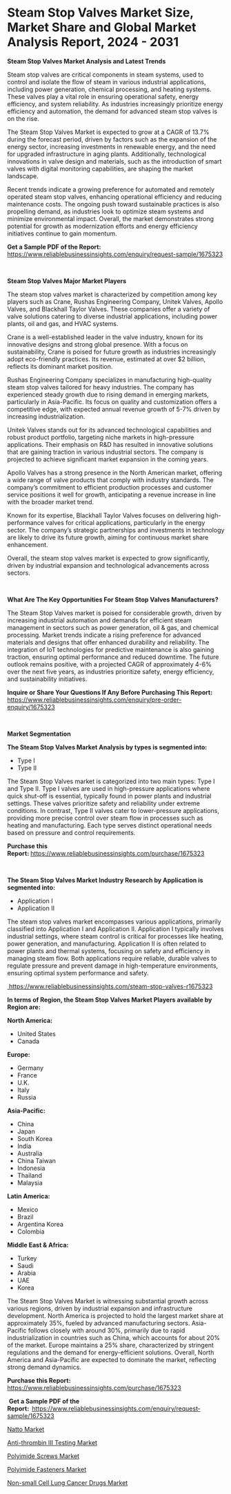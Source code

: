 <p><h1>Steam Stop Valves Market Size, Market Share and Global Market Analysis Report, 2024 - 2031</h1></p><p><strong>Steam Stop Valves Market Analysis and Latest Trends</strong></p>
<p><p>Steam stop valves are critical components in steam systems, used to control and isolate the flow of steam in various industrial applications, including power generation, chemical processing, and heating systems. These valves play a vital role in ensuring operational safety, energy efficiency, and system reliability. As industries increasingly prioritize energy efficiency and automation, the demand for advanced steam stop valves is on the rise.</p><p>The Steam Stop Valves Market is expected to grow at a CAGR of 13.7% during the forecast period, driven by factors such as the expansion of the energy sector, increasing investments in renewable energy, and the need for upgraded infrastructure in aging plants. Additionally, technological innovations in valve design and materials, such as the introduction of smart valves with digital monitoring capabilities, are shaping the market landscape. </p><p>Recent trends indicate a growing preference for automated and remotely operated steam stop valves, enhancing operational efficiency and reducing maintenance costs. The ongoing push toward sustainable practices is also propelling demand, as industries look to optimize steam systems and minimize environmental impact. Overall, the market demonstrates strong potential for growth as modernization efforts and energy efficiency initiatives continue to gain momentum.</p></p>
<p><strong>Get a Sample PDF of the Report:&nbsp;</strong> <a href="https://www.reliablebusinessinsights.com/enquiry/request-sample/1675323?utm_campaign=57&utm_medium=2&utm_source=Github&utm_content=ia&utm_term=10102024&utm_id=steam-stop-valves">https://www.reliablebusinessinsights.com/enquiry/request-sample/1675323</a></p>
<p>&nbsp;</p>
<p><strong>Steam Stop Valves Major Market Players</strong></p>
<p><p>The steam stop valves market is characterized by competition among key players such as Crane, Rushas Engineering Company, Unitek Valves, Apollo Valves, and Blackhall Taylor Valves. These companies offer a variety of valve solutions catering to diverse industrial applications, including power plants, oil and gas, and HVAC systems.</p><p>Crane is a well-established leader in the valve industry, known for its innovative designs and strong global presence. With a focus on sustainability, Crane is poised for future growth as industries increasingly adopt eco-friendly practices. Its revenue, estimated at over $2 billion, reflects its dominant market position.</p><p>Rushas Engineering Company specializes in manufacturing high-quality steam stop valves tailored for heavy industries. The company has experienced steady growth due to rising demand in emerging markets, particularly in Asia-Pacific. Its focus on quality and customization offers a competitive edge, with expected annual revenue growth of 5-7% driven by increasing industrialization.</p><p>Unitek Valves stands out for its advanced technological capabilities and robust product portfolio, targeting niche markets in high-pressure applications. Their emphasis on R&D has resulted in innovative solutions that are gaining traction in various industrial sectors. The company is projected to achieve significant market expansion in the coming years.</p><p>Apollo Valves has a strong presence in the North American market, offering a wide range of valve products that comply with industry standards. The company’s commitment to efficient production processes and customer service positions it well for growth, anticipating a revenue increase in line with the broader market trend.</p><p>Known for its expertise, Blackhall Taylor Valves focuses on delivering high-performance valves for critical applications, particularly in the energy sector. The company’s strategic partnerships and investments in technology are likely to drive its future growth, aiming for continuous market share enhancement.</p><p>Overall, the steam stop valves market is expected to grow significantly, driven by industrial expansion and technological advancements across sectors.</p></p>
<p>&nbsp;</p>
<p><strong>What Are The Key Opportunities For Steam Stop Valves Manufacturers?</strong></p>
<p><p>The Steam Stop Valves market is poised for considerable growth, driven by increasing industrial automation and demands for efficient steam management in sectors such as power generation, oil & gas, and chemical processing. Market trends indicate a rising preference for advanced materials and designs that offer enhanced durability and reliability. The integration of IoT technologies for predictive maintenance is also gaining traction, ensuring optimal performance and reduced downtime. The future outlook remains positive, with a projected CAGR of approximately 4-6% over the next five years, as industries prioritize safety, energy efficiency, and sustainability initiatives.</p></p>
<p><strong>Inquire or Share Your Questions If Any Before Purchasing This Report:</strong> <a href="https://www.reliablebusinessinsights.com/enquiry/pre-order-enquiry/1675323?utm_campaign=57&utm_medium=2&utm_source=Github&utm_content=ia&utm_term=10102024&utm_id=steam-stop-valves">https://www.reliablebusinessinsights.com/enquiry/pre-order-enquiry/1675323</a></p>
<p>&nbsp;</p>
<p><strong>Market Segmentation</strong></p>
<p><strong>The Steam Stop Valves Market Analysis by types is segmented into:</strong></p>
<p><ul><li>Type I</li><li>Type II</li></ul></p>
<p><p>The Steam Stop Valves market is categorized into two main types: Type I and Type II. Type I valves are used in high-pressure applications where quick shut-off is essential, typically found in power plants and industrial settings. These valves prioritize safety and reliability under extreme conditions. In contrast, Type II valves cater to lower-pressure applications, providing more precise control over steam flow in processes such as heating and manufacturing. Each type serves distinct operational needs based on pressure and control requirements.</p></p>
<p><strong>Purchase this Report:&nbsp;</strong><a href="https://www.reliablebusinessinsights.com/purchase/1675323?utm_campaign=57&utm_medium=2&utm_source=Github&utm_content=ia&utm_term=10102024&utm_id=steam-stop-valves">https://www.reliablebusinessinsights.com/purchase/1675323</a></p>
<p>&nbsp;</p>
<p><strong>The Steam Stop Valves Market Industry Research by Application is segmented into:</strong></p>
<p><ul><li>Application I</li><li>Application II</li></ul></p>
<p><p>The steam stop valves market encompasses various applications, primarily classified into Application I and Application II. Application I typically involves industrial settings, where steam control is critical for processes like heating, power generation, and manufacturing. Application II is often related to power plants and thermal systems, focusing on safety and efficiency in managing steam flow. Both applications require reliable, durable valves to regulate pressure and prevent damage in high-temperature environments, ensuring optimal system performance and safety.</p></p>
<p><a href="https://www.reliablebusinessinsights.com/steam-stop-valves-r1675323?utm_campaign=57&utm_medium=2&utm_source=Github&utm_content=ia&utm_term=10102024&utm_id=steam-stop-valves">&nbsp;https://www.reliablebusinessinsights.com/steam-stop-valves-r1675323</a></p>
<p><strong>In terms of Region, the Steam Stop Valves Market Players available by Region are:</strong></p>
<p>
    <p> <strong> North America: </strong>
        <ul>
            <li>United States</li>
            <li>Canada</li>
        </ul>
        </p> 
    <p> <strong> Europe: </strong>
        <ul>
            <li>Germany</li>
            <li>France</li>
            <li>U.K.</li>
            <li>Italy</li>
            <li>Russia</li>
        </ul>
        </p> 
    <p> <strong> Asia-Pacific: </strong>
        <ul>
            <li>China</li>
            <li>Japan</li>
            <li>South Korea</li>
            <li>India</li>
            <li>Australia</li>
            <li>China Taiwan</li>
            <li>Indonesia</li>
            <li>Thailand</li>
            <li>Malaysia</li>
        </ul>
        </p> 
    <p> <strong> Latin America: </strong>
        <ul>
            <li>Mexico</li>
            <li>Brazil</li>
            <li>Argentina Korea</li>
            <li>Colombia</li>
        </ul>
        </p> 
    <p> <strong> Middle East & Africa: </strong>
        <ul>
            <li>Turkey</li>
            <li>Saudi</li>
            <li>Arabia</li>
            <li>UAE</li>
            <li>Korea</li>
        </ul>
    </p>
    </p>
<p><p>The Steam Stop Valves Market is witnessing substantial growth across various regions, driven by industrial expansion and infrastructure development. North America is projected to hold the largest market share at approximately 35%, fueled by advanced manufacturing sectors. Asia-Pacific follows closely with around 30%, primarily due to rapid industrialization in countries such as China, which accounts for about 20% of the market. Europe maintains a 25% share, characterized by stringent regulations and the demand for energy-efficient solutions. Overall, North America and Asia-Pacific are expected to dominate the market, reflecting strong demand dynamics.</p></p>
<p><strong>Purchase this Report: </strong><a href="https://www.reliablebusinessinsights.com/purchase/1675323?utm_campaign=57&utm_medium=2&utm_source=Github&utm_content=ia&utm_term=10102024&utm_id=steam-stop-valves">https://www.reliablebusinessinsights.com/purchase/1675323</a></p>
<p>&nbsp;<strong>Get a Sample PDF of the Report:&nbsp;&nbsp;</strong><a href="https://www.reliablebusinessinsights.com/enquiry/request-sample/1675323?utm_campaign=57&utm_medium=2&utm_source=Github&utm_content=ia&utm_term=10102024&utm_id=steam-stop-valves">https://www.reliablebusinessinsights.com/enquiry/request-sample/1675323</a></p>
<p><strong></strong></p>
<p><p><a href="https://issuu.com/reportprime-2/docs/natto-market-size-2030.pptx_c53a16eddd5764?utm_campaign=57&utm_medium=2&utm_source=Github&utm_content=ia&utm_term=10102024&utm_id=steam-stop-valves">Natto Market</a></p><p><a href="https://www.linkedin.com/pulse/insights-anti-thrombin-iii-testing-market-players-size-geographical-dntuf?utm_campaign=57&utm_medium=2&utm_source=Github&utm_content=ia&utm_term=10102024&utm_id=steam-stop-valves">Anti-thrombin III Testing Market</a></p><p><a href="https://github.com/haydee0czminge/Market-Research-Report-List-1/blob/main/polyimide-screws-market.md?utm_campaign=57&utm_medium=2&utm_source=Github&utm_content=ia&utm_term=10102024&utm_id=steam-stop-valves">Polyimide Screws Market</a></p><p><a href="https://github.com/am6lascuyler/Market-Research-Report-List-1/blob/main/polyimide-fasteners-market.md?utm_campaign=57&utm_medium=2&utm_source=Github&utm_content=ia&utm_term=10102024&utm_id=steam-stop-valves">Polyimide Fasteners Market</a></p><p><a href="https://www.linkedin.com/pulse/exploring-non-small-cell-lung-cancer-drugs-market-dynamics-revenue-0llkf?utm_campaign=57&utm_medium=2&utm_source=Github&utm_content=ia&utm_term=10102024&utm_id=steam-stop-valves">Non-small Cell Lung Cancer Drugs Market</a></p></p>